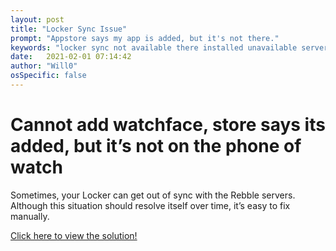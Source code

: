 ```yaml
---
layout: post
title: "Locker Sync Issue"
prompt: "Appstore says my app is added, but it's not there."
keywords: "locker sync not available there installed unavailable server"
date:   2021-02-01 07:14:42
author: "Will0"
osSpecific: false
---
```


# Cannot add watchface, store says its added, but it’s not on the phone of watch

Sometimes, your Locker can get out of sync with the Rebble servers. Although this situation should resolve itself over time, it’s easy to fix manually.

[Click here to view the solution!](/lockerSync)
